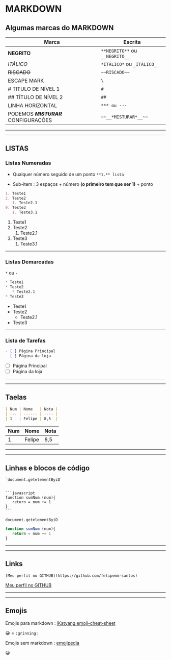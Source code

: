 # MARKDOWN

## Algumas marcas do MARKDOWN

| Marca                                    | Escrita                        |
| ---------------------------------------- | ------------------------------ |
| **NEGRITO**                              | `**NEGRITO**` ou `__NEGRITO__` |
| _ITÁLICO_                                | `*ITÁLICO*` ou `_ITÁLICO_`     |
| ~~RISCADO~~                              | `~~RISCADO~~`                  |
| ESCAPE MARK                              | `\`                            |
| # TITULO DE NÍVEL 1                      | `#`                            |
| ## TÍTULO DE NÍVEL 2                     | `##`                           |
| LINHA HORIZONTAL                         | `*** ou ---`                   |
| PODEMOS ~~**_MISTURAR_**~~ CONFIGURAÇÕES | `~~__*MISTURAR*__~~`           |

---

---

## LISTAS

### Listas Numeradas

- Qualquer número seguido de um ponto `**1.** lista`

- Sub-item : 3 espaços + número **(o primeiro tem que ser 1)** + ponto

```markdown
1. Teste1
2. Teste2
   1. Teste2.1
9. Teste3
   1. Teste3.1
```

1. Teste1
2. Teste2
   1. Teste2.1
3. Teste3
   1. Teste3.1

---

### Listas Demarcadas

`*` ou `-`

```markdown
* Teste1
* Teste2
   * Teste2.1
* Teste3
```

- Teste1
- Teste2
  - Teste2.1
- Teste3

---

### Lista de Tarefas



```markdown
- [ ] Página Principal
- [ ] Página da loja
```

- [ ] Página Principal
- [ ] Página da loja

---

---

## Taelas

```markdown
| Num | Nome   | Nota |
| --- | ------ | ---- |
| 1   | Felipe | 8,5  |
```

| Num | Nome   | Nota |
| --- | ------ | ---- |
| 1   | Felipe | 8,5  |

---

---

## Linhas e blocos de código

````
`document.getelementByiD`


```javascript
function sumNum (num){
   return = num += 1
}
```
````

`document.getelementByiD`

```javascript
function sumNum (num){
   return = num += 1
}
```
---

---

## Links

`[Meu perfil no GITHUB](https://github.com/felipemm-santos)`

[Meu perfil no GITHUB](https://github.com/felipemm-santos)

---

---

## Emojis

Emojis para markdown :
[iKatyang emoji-cheat-sheet](https://github.com/ikatyang/emoji-cheat-sheet.git)

:grinning: = `:grinning:`

Emojis sem markdown : [emojipedia](https://emojipedia.org/)

😀
